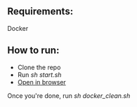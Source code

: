 ## Requirements:

Docker

## How to run:

- Clone the repo
- Run *sh start.sh*
- [Open in browser](localhost:8888)

Once you're done, run *sh docker_clean.sh*
